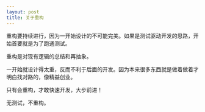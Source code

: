 ```yaml
---
layout: post
title: 关于重构
---
```


重构要持续进行，因为一开始设计的不可能完美。如果是测试驱动开发的思路，开始首要就是为了跑通测试。

重构是对现有逻辑的总结和再抽象。

一开始就设计得太重，反而不利于后面的开发。因为本来很多东西就是做着做着才明白找对路的，像精益创业。

只有会重构，才敢快速开发，大步前进！

无测试，不重构。